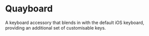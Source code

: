 Quayboard
=============

A keyboard accessory that blends in with the default iOS keyboard, providing an additional set of customisable keys.

